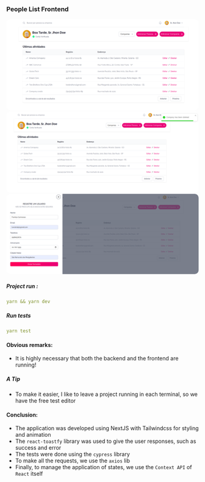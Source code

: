 ### People List Frontend
<img src="./public/readme/dashboard.png" style="border-radius:10px">
<img src="./public/readme/dashboard-01.png" style="border-radius:10px">
<img src="./public/readme/dashboard-02.png" style="border-radius:10px">

##### Project run : 

```yml
yarn && yarn dev
```

##### Run tests

```yml
yarn test
```

#### Obvious remarks:
- It is highly necessary that both the backend and the frontend are running!

##### A Tip
- To make it easier, I like to leave a project running in each terminal, so we have the free test editor

#### Conclusion: 
- The application was developed using NextJS with Tailwindcss for styling and animation
- The `react-toastfy` library was used to give the user responses, such as success and error
- The tests were done using the `cypress` library
- To make all the requests, we use the `axios` lib
- Finally, to manage the application of states, we use the `Context API` of `React` itself